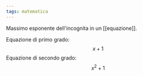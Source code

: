 ```yaml
---
tags: matematica
---
```

Massimo esponente dell'incognita in un [[equazione]].

Equazione di primo grado:
$$
x+1
$$
Equazione di secondo grado:
$$
x^2+1
$$
